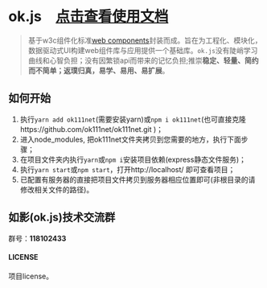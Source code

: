 # ok.js　[点击查看使用文档](http://doc.ok111.net)

> 基于w3c组件化标准[web components](https://developer.mozilla.org/zh-CN/docs/Web/Web_Components)封装而成。旨在为工程化、模块化，数据驱动式UI构建web组件库与应用提供一个基础库。`ok.js`没有陡峭学习曲线和心智负担；没有因繁锁api而带来的记忆负担;推崇**稳定、轻量、简约而不简单；返璞归真，易学、易用、易扩展**。

## 如何开始
1. 执行`yarn add ok111net`(需要安装yarn)或`npm i ok111net`(也可直接克隆https://github.com/ok111net/ok111net.git )；
2. 进入node_modules, 把ok111net文件夹拷贝到您需要的地方，执行下面步骤；
3. 在项目文件夹内执行`yarn`或`npm i`安装项目依赖(express静态文件服务)；
4. 执行`yarn start`或`npm start`，打开http://localhost/ 即可查看项目；
5. 已配置有服务器的直接把项目文件拷贝到服务器相应位置即可(非根目录的请修改相关文件的路径)。

## 如影(ok.js)技术交流群

群号：**118102433**

#### LICENSE
项目license。